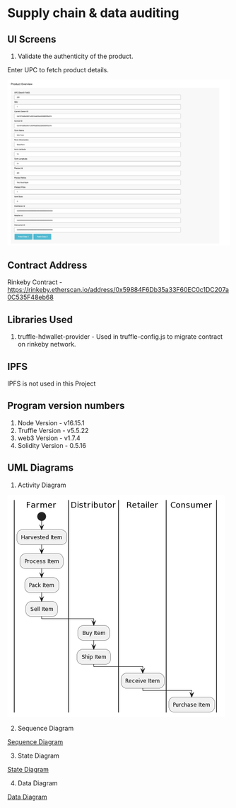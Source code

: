 # Supply chain & data auditing

## UI Screens

1. Validate the authenticity of the product.

Enter UPC to fetch product details.

![Get Item Image](images/ValidateProduct.png)


## Contract Address

Rinkeby Contract - https://rinkeby.etherscan.io/address/0x59884F6Db35a33F60EC0c1DC207a0C535F48eb68

## Libraries Used

1. truffle-hdwallet-provider - Used in truffle-config.js to migrate contract on rinkeby network.

## IPFS

IPFS is not used in this Project

## Program version numbers

1. Node Version - v16.15.1
2. Truffle Version - v5.5.22
3. web3 Version - v1.7.4
4. Solidity Version - 0.5.16

## UML Diagrams

1. Activity Diagram

![Activity Diagram](images/ActivityDiagram.png)

2. Sequence Diagram

[Sequence Diagram](images/SequenceDiagram.png)

3. State Diagram 

[State Diagram](images/StateDiagram.png)

4. Data Diagram

[Data Diagram](images/DataDiagram.png)